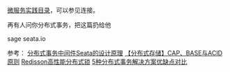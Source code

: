 [微服务实践目录](https://www.jianshu.com/p/f3d5a02757f1)，可以参见连接。

再有人问你分布式事务，把这篇扔给他

sage
seata.io

参考：
[分布式事务中间件Seata的设计原理](https://mp.weixin.qq.com/s/Pypkm5C9aLPJHYwcM6tAtA)
[【分布式存储】CAP、BASE与ACID原则](https://blog.csdn.net/shipfei_csdn/article/details/82146233)
[Redisson高性能分布式锁](https://www.jianshu.com/p/dd3d4951b90c)
[5种分布式事务解决方案优缺点对比](https://www.jianshu.com/p/2c6fbe0af88e)

